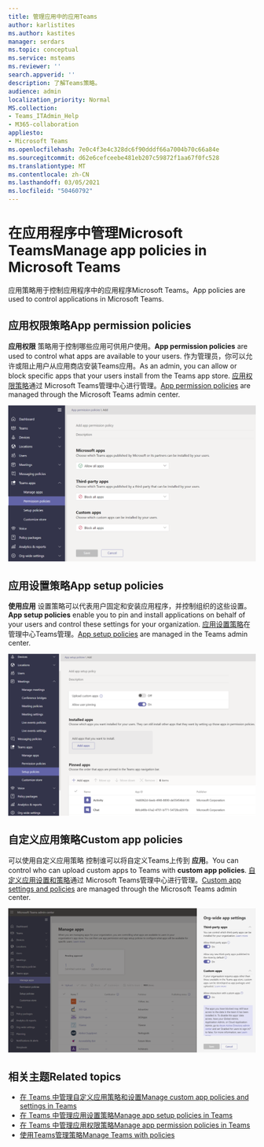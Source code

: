 ```yaml
---
title: 管理应用中的应用Teams
author: karlistites
ms.author: kastites
manager: serdars
ms.topic: conceptual
ms.service: msteams
ms.reviewer: ''
search.appverid: ''
description: 了解Teams策略。
audience: admin
localization_priority: Normal
MS.collection:
- Teams_ITAdmin_Help
- M365-collaboration
appliesto:
- Microsoft Teams
ms.openlocfilehash: 7e0c4f3e4c328dc6f90dddf66a7004b70c66a84e
ms.sourcegitcommit: d62e6cefceebe481eb207c59872f1aa67f0fc528
ms.translationtype: MT
ms.contentlocale: zh-CN
ms.lasthandoff: 03/05/2021
ms.locfileid: "50460792"
---
```

# <a name="manage-app-policies-in-microsoft-teams"></a><span data-ttu-id="904a2-103">在应用程序中管理Microsoft Teams</span><span class="sxs-lookup"><span data-stu-id="904a2-103">Manage app policies in Microsoft Teams</span></span>

<span data-ttu-id="904a2-104">应用策略用于控制应用程序中的应用程序Microsoft Teams。</span><span class="sxs-lookup"><span data-stu-id="904a2-104">App policies are used to control applications in Microsoft Teams.</span></span>

## <a name="app-permission-policies"></a><span data-ttu-id="904a2-105">应用权限策略</span><span class="sxs-lookup"><span data-stu-id="904a2-105">App permission policies</span></span>

<span data-ttu-id="904a2-106">**应用权限** 策略用于控制哪些应用可供用户使用。</span><span class="sxs-lookup"><span data-stu-id="904a2-106">**App permission policies** are used to control what apps are available to your users.</span></span> <span data-ttu-id="904a2-107">作为管理员，你可以允许或阻止用户从应用商店安装Teams应用。</span><span class="sxs-lookup"><span data-stu-id="904a2-107">As an admin, you can allow or block specific apps that your users install from the Teams app store.</span></span> <span data-ttu-id="904a2-108">[应用权限策略](teams-app-permission-policies.md)通过 Microsoft Teams管理中心进行管理。</span><span class="sxs-lookup"><span data-stu-id="904a2-108">[App permission policies](teams-app-permission-policies.md) are managed through the Microsoft Teams admin center.</span></span>

![应用权限策略的屏幕截图。](media/app-permission-policy.png)

## <a name="app-setup-policies"></a><span data-ttu-id="904a2-110">应用设置策略</span><span class="sxs-lookup"><span data-stu-id="904a2-110">App setup policies</span></span>

<span data-ttu-id="904a2-111">**使用应用** 设置策略可以代表用户固定和安装应用程序，并控制组织的这些设置。</span><span class="sxs-lookup"><span data-stu-id="904a2-111">**App setup policies** enable you to pin and install applications on behalf of your users and control these settings for your organization.</span></span> <span data-ttu-id="904a2-112">[应用设置策略](teams-app-setup-policies.md)在管理中心Teams管理。</span><span class="sxs-lookup"><span data-stu-id="904a2-112">[App setup policies](teams-app-setup-policies.md) are managed in the Teams admin center.</span></span>

![管理中心内应用Teams的屏幕截图。](media/app-setup-policy.png)

## <a name="custom-app-policies"></a><span data-ttu-id="904a2-114">自定义应用策略</span><span class="sxs-lookup"><span data-stu-id="904a2-114">Custom app policies</span></span>

<span data-ttu-id="904a2-115">可以使用自定义应用策略 控制谁可以将自定义Teams上传到 **应用**。</span><span class="sxs-lookup"><span data-stu-id="904a2-115">You can control who can upload custom apps to Teams with **custom app policies**.</span></span> <span data-ttu-id="904a2-116">[自定义应用设置和策略](teams-custom-app-policies-and-settings.md)通过 Microsoft Teams管理中心进行管理。</span><span class="sxs-lookup"><span data-stu-id="904a2-116">[Custom app settings and policies](teams-custom-app-policies-and-settings.md) are managed through the Microsoft Teams admin center.</span></span>

![自定义应用策略的屏幕截图。](media/custom-app-policy.png)

## <a name="related-topics"></a><span data-ttu-id="904a2-118">相关主题</span><span class="sxs-lookup"><span data-stu-id="904a2-118">Related topics</span></span>

* [<span data-ttu-id="904a2-119">在 Teams 中管理自定义应用策略和设置</span><span class="sxs-lookup"><span data-stu-id="904a2-119">Manage custom app policies and settings in Teams</span></span>](teams-custom-app-policies-and-settings.md)
* [<span data-ttu-id="904a2-120">在 Teams 中管理应用设置策略</span><span class="sxs-lookup"><span data-stu-id="904a2-120">Manage app setup policies in Teams</span></span>](teams-app-setup-policies.md)
* [<span data-ttu-id="904a2-121">在 Teams 中管理应用权限策略</span><span class="sxs-lookup"><span data-stu-id="904a2-121">Manage app permission policies in Teams</span></span>](teams-app-permission-policies.md)
* [<span data-ttu-id="904a2-122">使用Teams管理策略</span><span class="sxs-lookup"><span data-stu-id="904a2-122">Manage Teams with policies</span></span>](manage-teams-with-policies.md)
